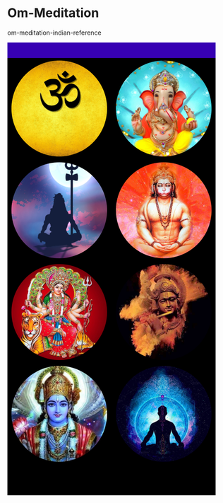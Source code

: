 # Om-Meditation
om-meditation-indian-reference

![alt text](https://github.com/shivank-dvlpr/Om-Meditation/blob/master/Screenshot_20250527-151251.png)
